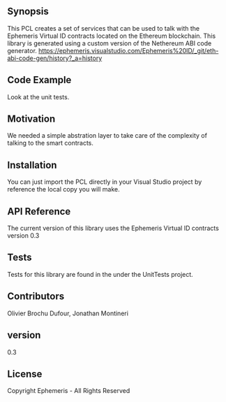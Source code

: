 ## Synopsis

This PCL creates a set of services that can be used to talk with the Ephemeris Virtual ID contracts located on the Ethereum blockchain.
This library is generated using a custom version of the Nethereum ABI code generator. https://ephemeris.visualstudio.com/Ephemeris%20ID/_git/eth-abi-code-gen/history?_a=history

## Code Example

Look at the unit tests.

## Motivation

We needed a simple abstration layer to take care of the complexity of talking to the smart contracts.

## Installation

You can just import the PCL directly in your Visual Studio project by reference the local copy you will make.

## API Reference

The current version of this library uses the Ephemeris Virtual ID contracts version 0.3

## Tests

Tests for this library are found in the under the UnitTests project.

## Contributors

Olivier Brochu Dufour, Jonathan Montineri

## version
0.3

## License

Copyright Ephemeris - All Rights Reserved

